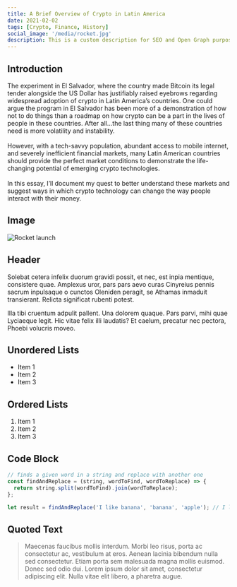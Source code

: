 ```yaml
---
title: A Brief Overview of Crypto in Latin America
date: 2021-02-02
tags: [Crypto, Finance, History]
social_image: '/media/rocket.jpg'
description: This is a custom description for SEO and Open Graph purposes. If it's not provided, it defaults to auto-generated excerpts of the page content.
---
```


## Introduction
The experiment in El Salvador, where the country made Bitcoin its legal tender alongside the US Dollar has justifiably raised eyebrows regarding widespread adoption of crypto in Latin America’s countries. One could argue the program in El Salvador has been more of a demonstration of how not to do things than a roadmap on how crypto can be a part in the lives of people in these countries. After all…the last thing many of these countries need is more volatility and instability. </br > </br >
However, with a tech-savvy population, abundant access to mobile internet, and severely inefficient financial markets, many Latin American countries should provide the perfect market conditions to demonstrate the life-changing potential of emerging crypto technologies. </br > </br >
In this essay, I’ll document my quest to better understand these markets and suggest ways in which crypto technology can change the way people interact with their money.

## Image

![Rocket launch](/media/rocket.jpg)

## Header

Solebat cetera infelix duorum gravidi possit, et nec, est inpia mentique, consistere quae. Amplexus uror, pars pars aevo curas Cinyreius
pennis sacrum inpulsaque o cunctos Oleniden peragit, se Athamas inmaduit
transierant. Relicta significat rubenti potest.

Illa tibi cruentum adpulit pallent. Una dolorem quaque. Pars parvi, mihi quae
Lyciaeque legit. Hic vitae felix illi laudatis? Et caelum, precatur nec pectora,
Phoebi volucris moveo.

## Unordered Lists

- Item 1
- Item 2
- Item 3

## Ordered Lists

1. Item 1
2. Item 2
3. Item 3

## Code Block

```javascript
// finds a given word in a string and replace with another one
const findAndReplace = (string, wordToFind, wordToReplace) => {
  return string.split(wordToFind).join(wordToReplace);
};

let result = findAndReplace('I like banana', 'banana', 'apple'); // I like apple
```

## Quoted Text

> Maecenas faucibus mollis interdum. Morbi leo risus, porta ac consectetur ac, vestibulum at eros. Aenean lacinia bibendum nulla sed consectetur. Etiam porta sem malesuada magna mollis euismod. Donec sed odio dui. Lorem ipsum dolor sit amet, consectetur adipiscing elit. Nulla vitae elit libero, a pharetra augue.
